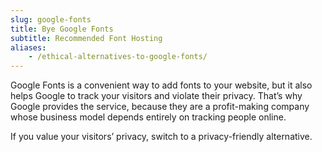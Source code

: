 ```yaml
---
slug: google-fonts
title: Bye Google Fonts
subtitle: Recommended Font Hosting
aliases:
    - /ethical-alternatives-to-google-fonts/
---
```

Google Fonts is a convenient way to add fonts to your website, but it also helps Google to track your visitors and violate their privacy. That’s why Google provides the service, because they are a profit-making company whose business model depends entirely on tracking people online.

If you value your visitors’ privacy, switch to a privacy-friendly alternative.
